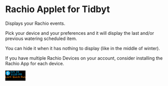# Rachio Applet for Tidbyt

Displays your Rachio events. 

Pick your device and your preferences and it will display the last and/or previous watering scheduled item.

You can hide it when it has nothing to display (like in the middle of winter). 

If you have multiple Rachio Devices on your account, consider installing the Rachio App for each device. 

![Rachio Applet for Tidbyt](rachio.webp)

